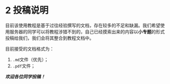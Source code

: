 # 2 投稿说明

目前该使用教程是基于过往经验撰写的文档，存在较多的不足和缺漏。我们希望使用服务器的同学可以将教程涉猎不到的，自己已经摸索出来的内容以**小专题**的形式
投稿给我们，我们会将其整合到教程文档中。

目前接受的文档格式为：

1. `.md`文件（优先）；
2. `.pdf`文件；

***欢迎各位同学投稿！***
